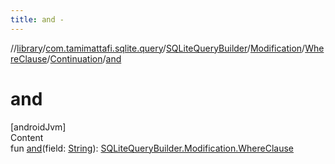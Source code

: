 ```yaml
---
title: and -
---
```

//[library](../../../../../index.md)/[com.tamimattafi.sqlite.query](../../../../index.md)/[SQLiteQueryBuilder](../../../index.md)/[Modification](../../index.md)/[WhereClause](../index.md)/[Continuation](index.md)/[and](and.md)



# and  
[androidJvm]  
Content  
fun [and](and.md)(field: [String](https://kotlinlang.org/api/latest/jvm/stdlib/kotlin/-string/index.html)): [SQLiteQueryBuilder.Modification.WhereClause](../index.md)  



